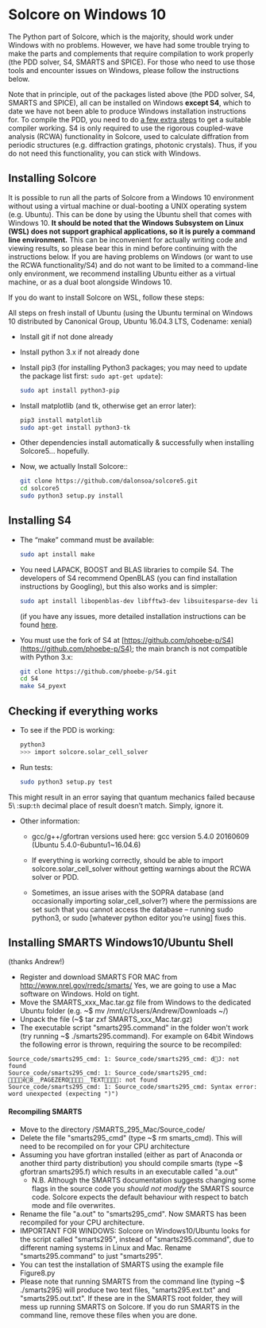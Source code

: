 Solcore on Windows 10
=====================
The Python part of Solcore, which is the majority, should work under Windows with no problems. However, we have had some
trouble trying to make the parts and complements that require compilation to work properly (the PDD solver, S4, SMARTS 
and SPICE). For those who need to use those tools and encounter issues on Windows, please follow the instructions below. 

Note that in principle, out of the packages listed above (the PDD solver, S4, SMARTS and SPICE), all can be
installed on Windows **except S4**, which to date we have not been able to produce Windows installation instructions for. 
To compile the PDD, you need to do [a few extra steps](compilation.md) to get a suitable compiler working.
S4 is only required to use the rigorous coupled-wave analysis (RCWA) functionality in Solcore, used to calculate diffration
from periodic structures (e.g. diffraction gratings, photonic crystals). Thus, if you do not need this functionality, you 
can stick with Windows.

Installing Solcore
------------------

It is possible to run all the parts of Solcore from a Windows 10 environment without using a virtual machine or dual-booting a UNIX operating
system (e.g. Ubuntu). This can be done by using the Ubuntu shell that comes with Windows 10. **It should be noted that the Windows
Subsystem on Linux (WSL) does not support graphical applications, so it is purely a command line environment.** This can be 
inconvenient for actually writing code and viewing results, so please bear this in mind before continuing with the instructions below.
If you are having problems on Windows (or want to use the RCWA functionality/S4) and do not want to be limited to a command-line only
environment, we recommend installing Ubuntu either as a virtual machine, or as a dual boot alongside Windows 10.

If you do want to install Solcore on WSL, follow these steps:

All steps on fresh install of Ubuntu (using the Ubuntu terminal on
Windows 10 distributed by Canonical Group, Ubuntu 16.04.3 LTS, Codename:
xenial)

-  Install git if not done already
-  Install python 3.x if not already done
-  Install pip3 (for installing Python3 packages; you may need to update the package list first: `sudo apt-get update`):

    ```bash
    sudo apt install python3-pip
    ```

-  Install matplotlib (and tk, otherwise get an error later):
    
    ```bash
    pip3 install matplotlib
    sudo apt-get install python3-tk 
    ```

-  Other dependencies install automatically & successfully when installing Solcore5... hopefully.

-  Now, we actually Install Solcore::

    ```bash
    git clone https://github.com/dalonsoa/solcore5.git
    cd solcore5
    sudo python3 setup.py install
    ```

Installing S4
-------------

- The “make” command must be available:

    ```bash
    sudo apt install make
    ```
   
- You need LAPACK, BOOST and BLAS libraries to compile S4. The developers of S4 recommend OpenBLAS (you can find installation 
   instructions by Googling), but this also works and is simpler:
    
    ```bash
    sudo apt install libopenblas-dev libfftw3-dev libsuitesparse-dev libboost-all-dev
    ```

  (if you have any issues, more detailed installation instructions can be found [here](https://github.com/phoebe-p/S4).
- You must use the fork of S4 at [https://github.com/phoebe-p/S4](https://github.com/phoebe-p/S4); the
      main branch is not compatible with Python 3.x:

    ```bash
    git clone https://github.com/phoebe-p/S4.git
    cd S4
    make S4_pyext
    ```

Checking if everything works 
--------------------------

- To see if the PDD is working:

    ```bash
    python3
    >>> import solcore.solar_cell_solver
    ```

-  Run tests:

    ```bash
    sudo python3 setup.py test
    ```

This might result in an error saying that quantum mechanics failed because 5\ :sup:`th` decimal place of result doesn’t match. Simply, ignore it.

- Other information:
    - gcc/g++/gfortran versions used here: gcc version 5.4.0 20160609 (Ubuntu 5.4.0-6ubuntu1~16.04.6)

    -  If everything is working correctly, should be able to import
      solcore.solar_cell_solver without getting warnings about the RCWA
      solver or PDD.

    -  Sometimes, an issue arises with the SOPRA database (and occasionally
   importing solar_cell_solver?) where the permissions are set such that
   you cannot access the database – running sudo python3, or sudo
   [whatever python editor you’re using] fixes this.

Installing SMARTS Windows10/Ubuntu Shell 
----------------------------------------
(thanks Andrew!)

* Register and download SMARTS FOR MAC from http://www.nrel.gov/rredc/smarts/    Yes, we are going to use a Mac software on Windows. Hold on tight.
* Move the SMARTS_xxx_Mac.tar.gz file from Windows to the dedicated Ubuntu folder (e.g. ~$ mv /mnt/c/Users/Andrew/Downloads ~/)
* Unpack the file (~$ tar zxf SMARTS_xxx_Mac.tar.gz)
* The executable script "smarts295.command" in the folder won't work (try running ~$ ./smarts295.command). For example on 64bit Windows the following error is thrown, requiring the source to be recompiled:

```
Source_code/smarts295_cmd: 1: Source_code/smarts295_cmd: dJ: not found
Source_code/smarts295_cmd: 1: Source_code/smarts295_cmd: ȅ8__PAGEZERO__TEXT: not found
Source_code/smarts295_cmd: 1: Source_code/smarts295_cmd: Syntax error: word unexpected (expecting ")")
```

#### Recompiling SMARTS   

* Move to the directory /SMARTS_295_Mac/Source_code/
* Delete the file "smarts295_cmd" (type ~$ rm smarts_cmd). This will need to be recompiled on for your CPU architecture
* Assuming you have gfortran installed (either as part of Anaconda or another third party distribution) you should compile smarts (type ~$ gfortran smarts295.f) which results in an executable called "a.out"
	* N.B. Although the SMARTS documentation suggests changing some flags in the source code you _should not modify_ the SMARTS source code.  Solcore expects the default behaviour with respect to batch mode and file overwrites.  
* Rename the file "a.out" to "smarts295_cmd". Now SMARTS has been recompiled for your CPU architecture.
* IMPORTANT FOR WINDOWS: Solcore on Windows10/Ubuntu looks for the script called "smarts295", instead of "smarts295.command", due to different naming systems in Linux and Mac. Rename "smarts295.command" to just "smarts295".
* You can test the installation of SMARTS using the example file Figure8.py
* Please note that running SMARTS from the command line (typing ~$ ./smarts295) will produce two text files, "smarts295.ext.txt" and "smarts295.out.txt".
   If these are in the SMARTS root folder, they will mess up running SMARTS on Solcore. If you do run SMARTS in the command line, remove these files when you are done.

